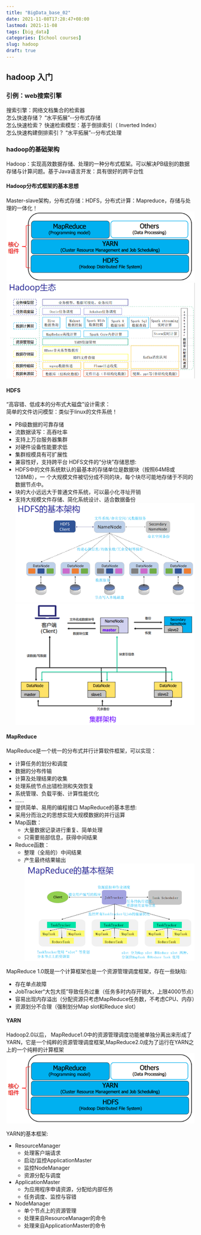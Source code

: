 ```yaml
---
title: "BigData_base_02"
date: 2021-11-08T17:28:47+08:00
lastmod: 2021-11-08
tags: [big_data]
categories: [School courses]
slug: hadoop
draft: true
---
```

## hadoop 入门
### 引例：web搜索引擎
搜索引擎：网络文档集合的检索器   
怎么快速存储？  “水平拓展”--分布式存储    
怎么快速检索？   快速检索模型：基于倒排索引（ Inverted Index）  
怎么快速构建倒排索引？   “水平拓展”--分布式处理
### hadoop的基础架构
Hadoop：实现高效数据存储、处理的一种分布式框架。可以解决PB级别的数据存储与计算问题。基于Java语言开发：具有很好的跨平台性
#### Hadoop分布式框架的基本思想
Master-slave架构，分布式存储：HDFS，分布式计算：Mapreduce，存储与处理的一体化！
![](https://raw.githubusercontent.com/JF-011101/Image_hosting_rep/main/20211108185129.png)
![](https://raw.githubusercontent.com/JF-011101/Image_hosting_rep/main/20211108185218.png)

#### HDFS    
“高容错、低成本的分布式大磁盘”设计需求：    
简单的文件访问模型：类似于linux的文件系统！
* PB级数据的可靠存储
* 流数据读写：高吞吐率
* 支持上万台服务器集群
* 对硬件设备性能要求低
* 集群规模具有可扩展性
* 兼容性好，支持跨平台
HDFS文件的“分块”存储思想:    
* HDFS中的文件系统默认的最基本的存储单位是数据块（按照64MB或128MB），一
个大规模文件被切分成不同的块，每个块尽可能地存储于不同的数据节点中。
* 块的大小远远大于普通文件系统，可以最小化寻址开销
* 支持大规模文件存储、简化系统设计、适合数据备份
![](https://raw.githubusercontent.com/JF-011101/Image_hosting_rep/main/20211108190014.png)
![](https://raw.githubusercontent.com/JF-011101/Image_hosting_rep/main/20211108192232.png)

#### MapReduce    
MapReduce是一个统一的分布式并行计算软件框架，可以实现：
* 计算任务的划分和调度
* 数据的分布传输
* 计算及处理结果的收集
* 处理系统节点出错检测和失效恢复
* 系统管理、负载平衡、计算性能优化
* ……
* 提供简单、易用的编程接口
MapReduce的基本思想:   
* 采用分而治之的思想实现大规模数据的并行运算
* Map函数：
    * 大量数据记录进行重复、简单处理
    * 只需要局部信息，获得中间结果
* Reduce函数：
    * 整理（全局的）中间结果
    * 产生最终结果输出
![](https://raw.githubusercontent.com/JF-011101/Image_hosting_rep/main/20211108190837.png)

MapReduce 1.0既是一个计算框架也是一个资源管理调度框架，存在一些缺陷:    
* 存在单点故障
* JobTracker“大包大揽”导致任务过重（任务多时内存开销大，上限4000节点）
* 容易出现内存溢出（分配资源只考虑MapReduce任务数，不考虑CPU、内存）
* 资源划分不合理（强制划分Map slot和Reduce slot）
#### YARN
Hadoop2.0以后， MapReduce1.0中的资源管理调度功能被单独分离出来形成了YARN，它是一个纯粹的资源管理调度框架,MapReduce2.0成为了运行在YARN之上的一个纯粹的计算框架
![](https://raw.githubusercontent.com/JF-011101/Image_hosting_rep/main/20211108185129.png)

YARN的基本框架:    
* ResourceManager
    * 处理客户端请求
    * 启动/监控ApplicationMaster
    * 监控NodeManager
    * 资源分配与调度
* ApplicationMaster
    * 为应用程序申请资源，分配给内部任务
    * 任务调度、监控与容错
* NodeManager
    * 单个节点上的资源管理
    * 处理来自ResourceManager的命令
    * 处理来自ApplicationMaster的命令


